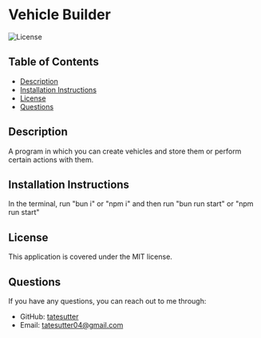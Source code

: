 
# Vehicle Builder
![License](https://img.shields.io/badge/license-MIT-blue.svg)

## Table of Contents
- [Description](#description)
- [Installation Instructions](#installation-instructions)
- [License](#license)
- [Questions](#questions)

## Description
A program in which you can create vehicles and store them or perform certain actions with them.

## Installation Instructions
In the terminal, run "bun i" or "npm i" and then run "bun run start" or "npm run start" 

## License
This application is covered under the MIT license.

## Questions
If you have any questions, you can reach out to me through:
- GitHub: [tatesutter](https://github.com/tatesutter)
- Email: [tatesutter04@gmail.com](mailto:tatesutter04@gmail.com)
